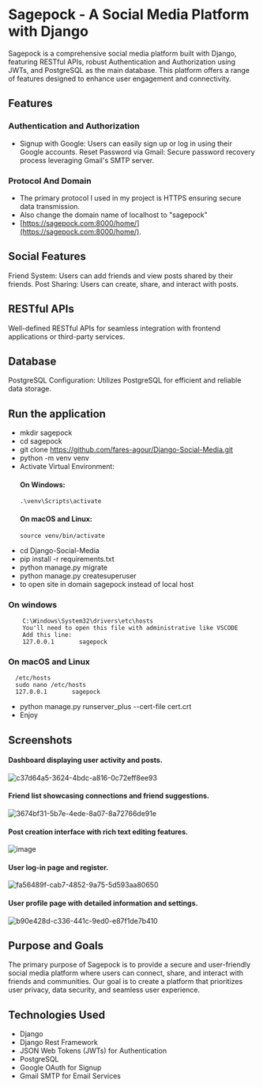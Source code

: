 # Sagepock - A Social Media Platform with Django
Sagepock is a comprehensive social media platform built with Django, featuring RESTful APIs, robust Authentication and Authorization using JWTs, and PostgreSQL as the main database. This platform offers a range of features designed to enhance user engagement and connectivity.

## Features
### Authentication and Authorization
- Signup with Google: Users can easily sign up or log in using their Google accounts.
Reset Password via Gmail: Secure password recovery process leveraging Gmail's SMTP server.

### Protocol And Domain
- The primary protocol I used in my project is HTTPS ensuring secure data transmission.
-  Also change the domain name of localhost to "sagepock"
- [https://sagepock.com:8000/home/](https://sagepock.com:8000/home/).

## Social Features
Friend System: Users can add friends and view posts shared by their friends.
Post Sharing: Users can create, share, and interact with posts.

## RESTful APIs
Well-defined RESTful APIs for seamless integration with frontend applications or third-party services.

## Database
PostgreSQL Configuration: Utilizes PostgreSQL for efficient and reliable data storage.

## Run the application
- mkdir sagepock
- cd sagepock
- git clone https://github.com/fares-agour/Django-Social-Media.git
- python -m venv venv
- Activate Virtual Environment:
  #### On Windows:
      .\venv\Scripts\activate
  #### On macOS and Linux:
      source venv/bin/activate
- cd Django-Social-Media
- pip install -r requirements.txt
- python manage.py migrate
- python manage.py createsuperuser
- to open site in domain sagepock instead of local host
 ### On windows
        C:\Windows\System32\drivers\etc\hosts
        You'll need to open this file with administrative like VSCODE
        Add this line:
        127.0.0.1       sagepock
 ### On macOS and Linux
      /etc/hosts
      sudo nano /etc/hosts
      127.0.0.1       sagepock 

- python manage.py runserver_plus --cert-file cert.crt
- Enjoy

## Screenshots

#### Dashboard displaying user activity and posts.

![c37d64a5-3624-4bdc-a816-0c72eff8ee93](https://github.com/fares-agour/Django-Social-Media/assets/116801554/159a1b69-bcaf-46a8-95ec-dec20a064fe8)

#### Friend list showcasing connections and friend suggestions.

![3674bf31-5b7e-4ede-8a07-8a72766de91e](https://github.com/fares-agour/Django-Social-Media/assets/116801554/0ed9a6df-2c3b-48f1-aac7-561eba24eceb)

#### Post creation interface with rich text editing features.

![image](https://github.com/fares-agour/Django-Social-Media/assets/116801554/af53578c-ea7f-4317-9f8b-2a45e5f63838)

#### User log-in page and register.

![fa56489f-cab7-4852-9a75-5d593aa80650](https://github.com/fares-agour/Django-Social-Media/assets/116801554/378ad3d9-2c37-4afb-9b63-9a90fe03c0d9)


#### User profile page with detailed information and settings.

![b90e428d-c336-441c-9ed0-e87f1de7b410](https://github.com/fares-agour/Django-Social-Media/assets/116801554/226c592f-84c7-474a-8e1e-bdc6f65f9e85)


## Purpose and Goals
The primary purpose of Sagepock is to provide a secure and user-friendly social media platform where users can connect, share, and interact with friends and communities. Our goal is to create a platform that prioritizes user privacy, data security, and seamless user experience.

## Technologies Used
- Django
- Django Rest Framework
- JSON Web Tokens (JWTs) for Authentication
- PostgreSQL
- Google OAuth for Signup
- Gmail SMTP for Email Services
